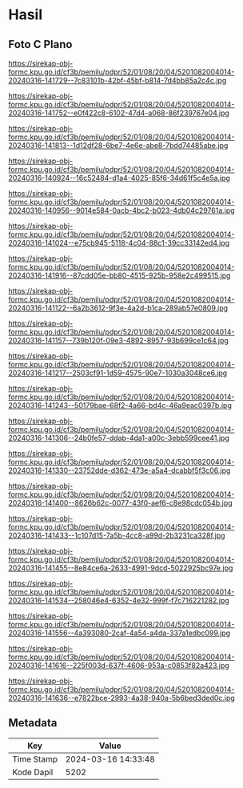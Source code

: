 # Hasil

## Foto C Plano

https://sirekap-obj-formc.kpu.go.id/cf3b/pemilu/pdpr/52/01/08/20/04/5201082004014-20240316-141729--7c83101b-42bf-45bf-b814-7d4bb85a2c4c.jpg

https://sirekap-obj-formc.kpu.go.id/cf3b/pemilu/pdpr/52/01/08/20/04/5201082004014-20240316-141752--e0f422c8-6102-47d4-a068-86f239767e04.jpg

https://sirekap-obj-formc.kpu.go.id/cf3b/pemilu/pdpr/52/01/08/20/04/5201082004014-20240316-141813--1d12df28-6be7-4e6e-abe8-7bdd74485abe.jpg

https://sirekap-obj-formc.kpu.go.id/cf3b/pemilu/pdpr/52/01/08/20/04/5201082004014-20240316-140924--16c52484-d1a4-4025-85f6-34d61f5c4e5a.jpg

https://sirekap-obj-formc.kpu.go.id/cf3b/pemilu/pdpr/52/01/08/20/04/5201082004014-20240316-140956--9014e584-0acb-4bc2-b023-4db04c29761a.jpg

https://sirekap-obj-formc.kpu.go.id/cf3b/pemilu/pdpr/52/01/08/20/04/5201082004014-20240316-141024--e75cb945-5118-4c04-88c1-39cc33142ed4.jpg

https://sirekap-obj-formc.kpu.go.id/cf3b/pemilu/pdpr/52/01/08/20/04/5201082004014-20240316-141916--87cdd05e-bb80-4515-925b-958e2c499515.jpg

https://sirekap-obj-formc.kpu.go.id/cf3b/pemilu/pdpr/52/01/08/20/04/5201082004014-20240316-141122--6a2b3612-9f3e-4a2d-b1ca-289ab57e0809.jpg

https://sirekap-obj-formc.kpu.go.id/cf3b/pemilu/pdpr/52/01/08/20/04/5201082004014-20240316-141157--739b120f-09e3-4892-8957-93b699ce1c64.jpg

https://sirekap-obj-formc.kpu.go.id/cf3b/pemilu/pdpr/52/01/08/20/04/5201082004014-20240316-141217--2503cf91-1d59-4575-90e7-1030a3048ce6.jpg

https://sirekap-obj-formc.kpu.go.id/cf3b/pemilu/pdpr/52/01/08/20/04/5201082004014-20240316-141243--50179bae-68f2-4a66-bd4c-46a9eac0397b.jpg

https://sirekap-obj-formc.kpu.go.id/cf3b/pemilu/pdpr/52/01/08/20/04/5201082004014-20240316-141306--24b0fe57-ddab-4da1-a00c-3ebb599cee41.jpg

https://sirekap-obj-formc.kpu.go.id/cf3b/pemilu/pdpr/52/01/08/20/04/5201082004014-20240316-141330--23752dde-d362-473e-a5a4-dcabbf5f3c06.jpg

https://sirekap-obj-formc.kpu.go.id/cf3b/pemilu/pdpr/52/01/08/20/04/5201082004014-20240316-141400--8626b62c-0077-43f0-aef6-c8e98cdc054b.jpg

https://sirekap-obj-formc.kpu.go.id/cf3b/pemilu/pdpr/52/01/08/20/04/5201082004014-20240316-141433--1c107d15-7a5b-4cc8-a99d-2b3231ca328f.jpg

https://sirekap-obj-formc.kpu.go.id/cf3b/pemilu/pdpr/52/01/08/20/04/5201082004014-20240316-141455--8e84ce6a-2633-4991-9dcd-5022925bc97e.jpg

https://sirekap-obj-formc.kpu.go.id/cf3b/pemilu/pdpr/52/01/08/20/04/5201082004014-20240316-141534--258046e4-6352-4e32-999f-f7c716221282.jpg

https://sirekap-obj-formc.kpu.go.id/cf3b/pemilu/pdpr/52/01/08/20/04/5201082004014-20240316-141556--4a393080-2caf-4a54-a4da-337a1edbc099.jpg

https://sirekap-obj-formc.kpu.go.id/cf3b/pemilu/pdpr/52/01/08/20/04/5201082004014-20240316-141616--225f003d-637f-4606-953a-c0853f82a423.jpg

https://sirekap-obj-formc.kpu.go.id/cf3b/pemilu/pdpr/52/01/08/20/04/5201082004014-20240316-141636--e7822bce-2993-4a38-940a-5b6bed3ded0c.jpg


## Metadata

| Key        | Value               |
| ---------- | ------------------- |
| Time Stamp | 2024-03-16 14:33:48 |
| Kode Dapil | 5202                |



